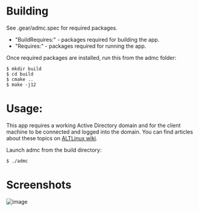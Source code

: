 
# Building

See .gear/admc.spec for required packages.
- "BuildRequires:" - packages required for building the app.
- "Requires:" - packages required for running the app.

Once required packages are installed, run this from the admc folder:
```
$ mkdir build
$ cd build
$ cmake ..
$ make -j12
```

# Usage:

This app requires a working Active Directory domain and for the client machine to be connected and logged into the domain. You can find articles about these topics on [ALTLinux wiki](https://www.altlinux.org/%D0%94%D0%BE%D0%BC%D0%B5%D0%BD).

Launch admc from the build directory:
```
$ ./admc
```

# Screenshots

![image](https://i.imgur.com/GuRmwnq.png)
